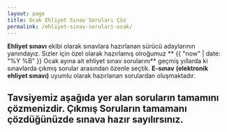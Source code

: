 ```yaml
---
layout: page
title: Ocak Ehliyet Sınav Soruları Çöz
permalink: /ehliyet-sinav-sorulari-ocak/
---
```

**Ehliyet sınavı** ekibi olarak sınavlara hazırlanan sürücü adaylarının yanındayız.  Sizler için özel olarak hazırlamış olroğumuz ** {{ "now" | date: "%Y %B" }} Ocak ayına ait ehliyet sınav sorularını** geçmiş yıllarda ki sınavlarda çıkmış sorular arasından özenle seçtik. **E-sınav**  **(elektronik ehliyet sınavı)**  uyumlu olarak hazırlanan sorulardan oluşmaktadır.

Tavsiyemiz aşağıda yer alan soruların tamamını çözmenizdir.  Çıkmış Soruların tamamanı çözdüğünüzde sınava hazır sayılırsınız.
---

